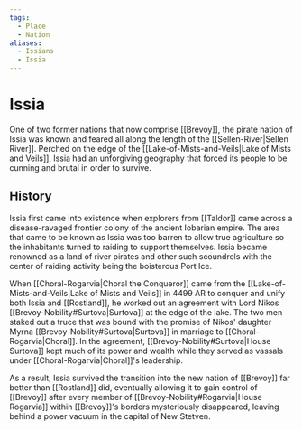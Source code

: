 ```yaml
---
tags:
  - Place
  - Nation
aliases:
  - Issians
  - Issia
---
```

# Issia
One of two former nations that now comprise [[Brevoy]], the pirate nation of Issia was known and feared all along the length of the [[Sellen-River|Sellen River]]. Perched on the edge of the [[Lake-of-Mists-and-Veils|Lake of Mists and Veils]], Issia had an unforgiving geography that forced its people to be cunning and brutal in order to survive.

## History
Issia first came into existence when explorers from [[Taldor]] came across a disease-ravaged frontier colony of the ancient Iobarian empire. The area that came to be known as Issia was too barren to allow true agriculture so the inhabitants turned to raiding to support themselves. Issia became renowned as a land of river pirates and other such scoundrels with the center of raiding activity being the boisterous Port Ice.

When [[Choral-Rogarvia|Choral the Conqueror]] came from the [[Lake-of-Mists-and-Veils|Lake of Mists and Veils]] in 4499 AR to conquer and unify both Issia and [[Rostland]], he worked out an agreement with Lord Nikos [[Brevoy-Nobility#Surtova|Surtova]] at the edge of the lake. The two men staked out a truce that was bound with the promise of Nikos' daughter Myrna [[Brevoy-Nobility#Surtova|Surtova]] in marriage to [[Choral-Rogarvia|Choral]]. In the agreement, [[Brevoy-Nobility#Surtova|House Surtova]] kept much of its power and wealth while they served as vassals under [[Choral-Rogarvia|Choral]]'s leadership.

As a result, Issia survived the transition into the new nation of [[Brevoy]] far better than [[Rostland]] did, eventually allowing it to gain control of [[Brevoy]] after every member of [[Brevoy-Nobility#Rogarvia|House Rogarvia]] within [[Brevoy]]'s borders mysteriously disappeared, leaving behind a power vacuum in the capital of New Stetven.